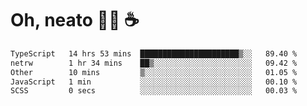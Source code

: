 # Oh, neato 🧑‍💻 ☕

<!--START_SECTION:waka-->

```txt
TypeScript   14 hrs 53 mins  ██████████████████████▒░░   89.40 %
netrw        1 hr 34 mins    ██▒░░░░░░░░░░░░░░░░░░░░░░   09.42 %
Other        10 mins         ▒░░░░░░░░░░░░░░░░░░░░░░░░   01.05 %
JavaScript   1 min           ░░░░░░░░░░░░░░░░░░░░░░░░░   00.10 %
SCSS         0 secs          ░░░░░░░░░░░░░░░░░░░░░░░░░   00.03 %
```

<!--END_SECTION:waka-->
